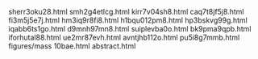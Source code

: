 sherr3oku28.html
smh2g4etlcg.html
kirr7v04sh8.html
caq7t8jf5j8.html
fi3m5j5e7j.html
hm3iq9r8fi8.html
h1bqu012pm8.html
hp3bskvg99g.html
iqabb6ts1go.html
d9mnh97mn8.html
suiplevba0o.html
bk9pma9qpb.html
iforhutal88.html
ue2mr87evh.html
avntjhb112o.html
pu5i8g7mmb.html
figures/mass
10bae.html
abstract.html